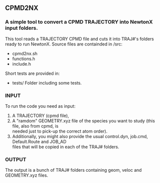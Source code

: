 ## CPMD2NX 
### A simple tool to convert a CPMD TRAJECTORY into NewtonX input folders.  
This tool reads a TRAJECTORY CPMD file and cuts it into TRAJ#'s folders ready to run NewtonX.
Source files are containded in /src:
- cpmd2nx.sh 
- functions.h
- include.h  

Short tests are provided in: 
- tests/ Folder including some tests. 

### INPUT
To run the code you need as input:
1. A TRAJECTORY (cpmd file),                                                                         
2. A "ramdom" GEOMETRY.xyz file of the species you want to study (this file, also from cpmd, is      
   needed just to pick-up the correct atom order).                                                   
3. Additionally, you might also provide the usual control.dyn, job.cmd, Default.Route and JOB_AD     
    files that will be copied in each of the TRAJ# folders.                                           

### OUTPUT                                                                                               
 The output is a bunch of TRAJ# folders containing geom, veloc and GEOMETRY.xyz files.                                
